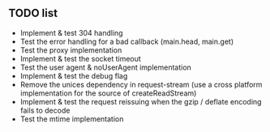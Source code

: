 ## TODO list

 * Implement & test 304 handling
 * Test the error handling for a bad callback (main.head, main.get)
 * Test the proxy implementation
 * Implement & test the socket timeout
 * Test the user agent & noUserAgent implementation
 * Implement & test the debug flag
 * Remove the unices dependency in request-stream (use a cross platform implementation for the source of createReadStream)
 * Implement & test the request reissuing when the gzip / deflate encoding fails to decode
 * Test the mtime implementation
